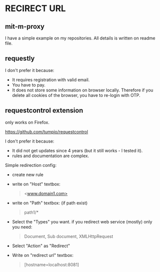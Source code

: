 # RECIRECT URL

## mit-m-proxy

I have a simple example on my repositories. All details is written on readme file.

## requestly

I don't prefer it because:

- It requires registration with valid email.
- You have to pay.
- It does not store some information on browser locally. Therefore if you delete all cookies of the browser, you have to re-login with OTP.

## requestcontrol extension

only works on Firefox.

<https://github.com/tumpio/requestcontrol>

I don't prefer it because:

- It did not get updates since 4 years (but it still works - I tested it).
- rules and documentation are complex.

Simple redirection config:

- create new rule

- write on "Host" textbox:

  > <www.domain1.com>

- write on "Path" textbox: (if path exist)

  > path1/*

- Select the "Types" you want. if you redirect web service (mostly) only you need:

  > Document, Sub document, XMLHttpRequest

- Select "Action" as "Redirect"

- Write on "redirect url" textbox:

  > [hostname=localhost:8081]
